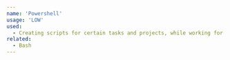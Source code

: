```yaml
---
name: 'Powershell'
usage: 'LOW'
used:
  - Creating scripts for certain tasks and projects, while working for Celero Solutions
related:
  - Bash
---
```

